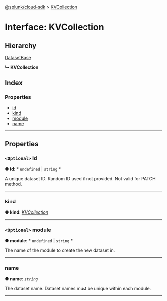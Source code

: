 [@splunk/cloud-sdk](../README.md) > [KVCollection](../interfaces/kvcollection.md)

# Interface: KVCollection

## Hierarchy

 [DatasetBase](datasetbase.md)

**↳ KVCollection**

## Index

### Properties

* [id](kvcollection.md#id)
* [kind](kvcollection.md#kind)
* [module](kvcollection.md#module)
* [name](kvcollection.md#name)

---

## Properties

<a id="id"></a>

### `<Optional>` id

**● id**: * `undefined` &#124; `string`
*

A unique dataset ID. Random ID used if not provided. Not valid for PATCH method.

___
<a id="kind"></a>

###  kind

**● kind**: *[KVCollection](../enums/datasettypes.md#kvcollection)*

___
<a id="module"></a>

### `<Optional>` module

**● module**: * `undefined` &#124; `string`
*

The name of the module to create the new dataset in.

___
<a id="name"></a>

###  name

**● name**: *`string`*

The dataset name. Dataset names must be unique within each module.

___


